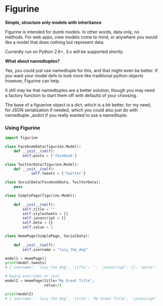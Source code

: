# Figurine

**Simple, structure only models with inheritance**

Figurine is intended for dumb models. In other words, data only, no methods.
For web apps, view models come to mind, or anywhere you would like a model that
does nothing but represent data.

Currently run on Python 2.6+, 3.x will be supported shortly.

**What about namedtuples?**

Yes, you could just use namedtuple for this, and that might even be better.
If you want your model defs to look more like traditional python objects however,
Figurine can help.

It still may be that namedtuples are a better solution, though you may 
need a factory function to start them off with defaults of your choosing.

The base of a figuerine object is a dict, which is a bit better, for my need, for 
JSON serialization if needed, which you could also just do with namedtuple._asdict
if you really wanted to use a namedtuple.


### Using Figurine

```python
import figurine

class FacebookData(figurine.Model):
    def __init__(self):
        self.posts = ['facebook']

class TwitterData(figurine.Model):
    def __init__(self):
            self.tweets = ['twitter']

class SocialData(FacebookData, TwitterData):
    pass

class SimplePage(figurine.Model):
    
    def __init__(self):
        self.title = ""
        self.stylesheets = []
        self.javascript = []
        self.meta = {}
        self.value = 1

class HomePage(SimplePage, SocialData):
    
    def __init__(self):
        self.username = "lucy_the_dog"

model1 = HomePage()
print(model.tweets)
# {'username': 'lucy_the_dog', 'title': '', 'javascript': [], 'posts': ['facebook'], 'value': 1, 'stylesheets': [], 'meta': {}, 'tweets': ['twitter']}

# kwarg overrides or init
model2 = HomePage(title="My Great Title",
                  value=2)

print(model2)
# {'username': 'lucy_the_dog', 'title': 'My Great Title', 'javascript': [], 'posts': ['facebook'], 'value': 2, 'stylesheets': [], 'meta': {}, 'tweets': ['twitter']}
```